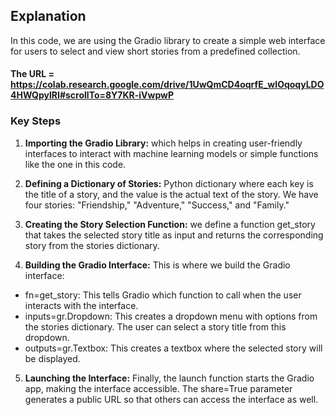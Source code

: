 ## **Explanation**
In this code, we are using the Gradio library to create a simple web interface for users to select and view short stories from a predefined collection.

#### The URL = https://colab.research.google.com/drive/1UwQmCD4oqrfE_wIOqoqyLDO4HWQpylRI#scrollTo=8Y7KR-iVwpwP

### **Key Steps**

1.   **Importing the Gradio Library:** which helps in creating user-friendly interfaces to interact with machine learning models or simple functions like the one in this code.
2.   **Defining a Dictionary of Stories:** Python dictionary where each key is the title of a story, and the value is the actual text of the story. We have four stories: "Friendship," "Adventure," "Success," and "Family."
3. **Creating the Story Selection Function:** we define a function get_story that takes the selected story title as input and returns the corresponding story from the stories dictionary.

4. **Building the Gradio Interface:**
This is where we build the Gradio interface:
*   fn=get_story: This tells Gradio which function to call when the user interacts with the interface.
*   inputs=gr.Dropdown: This creates a dropdown menu with options from the stories dictionary. The user can select a story title from this dropdown.
*   outputs=gr.Textbox: This creates a textbox where the selected story will be displayed.

5. **Launching the Interface:** Finally, the launch function starts the Gradio app, making the interface accessible. The share=True parameter generates a public URL so that others can access the interface as well.
